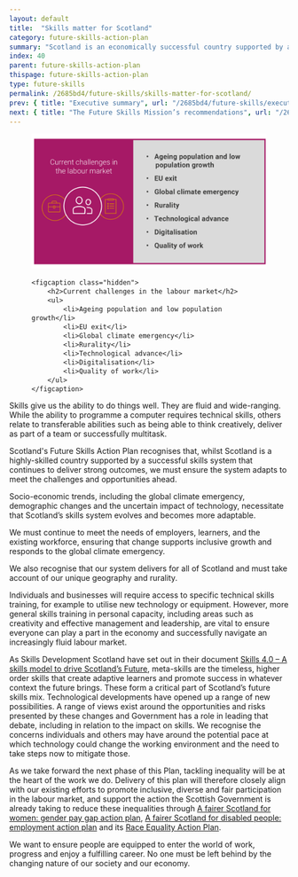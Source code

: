 ```yaml
---
layout: default
title:  "Skills matter for Scotland"
category: future-skills-action-plan
summary: "Scotland is an economically successful country supported by a successful skills system, however we must ensure that the system can adapt to meet the challenges and opportunities ahead."
index: 40
parent: future-skills-action-plan
thispage: future-skills-action-plan
type: future-skills
permalink: /2685bd4/future-skills/skills-matter-for-scotland/
prev: { title: "Executive summary", url: "/2685bd4/future-skills/executive-summary/" }
next: { title: "The Future Skills Mission’s recommendations", url: "/2685bd4/future-skills/future-skills-mission-recommendations/" }
---
```


<figure>
    <img src="/assets/images/infographics/fsap-skills-matter-scotland.svg" alt="" />

    <figcaption class="hidden">
        <h2>Current challenges in the labour market</h2>
        <ul>
            <li>Ageing population and low population growth</li>
            <li>EU exit</li>
            <li>Global climate emergency</li>
            <li>Rurality</li>
            <li>Technological advance</li>
            <li>Digitalisation</li>
            <li>Quality of work</li>
        </ul>
    </figcaption>
</figure>

Skills give us the ability to do things well. They are fluid and wide-ranging. While the ability to programme a computer requires technical skills, others relate to transferable abilities such as being able to think creatively, deliver as part of a team or successfully multitask.

Scotland's Future Skills Action Plan recognises that, whilst Scotland is a highly-skilled country supported by a successful skills system that continues to deliver strong outcomes, we must ensure the system adapts to meet the challenges and opportunities ahead.

Socio-economic trends, including the global climate emergency, demographic changes and the uncertain impact of technology, necessitate that Scotland’s skills system evolves and becomes more adaptable.

We must continue to meet the needs of employers, learners, and the existing workforce, ensuring that change supports inclusive growth and responds to the global climate emergency.

We also recognise that our system delivers for all of Scotland and must take account of our unique geography and rurality.

Individuals and businesses will require access to specific technical skills training, for example to utilise new technology or equipment.  However, more general skills training in personal capacity, including areas such as creativity and effective management and leadership, are vital to ensure everyone can play a part in the economy and successfully navigate an increasingly fluid labour market.

As Skills Development Scotland have set out in their document [Skills 4.0 – A skills model to drive Scotland’s Future](https://www.skillsdevelopmentscotland.co.uk/media/44684/skills-40_a-skills-model.pdf), meta-skills are the timeless, higher order skills that create adaptive learners and promote success in whatever context the future brings. These form a critical part of Scotland’s future skills mix.
Technological developments have opened up a range of new possibilities. A range of views exist around the opportunities and risks presented by these changes and Government has a role in leading that debate, including in relation to the impact on skills. We recognise the concerns individuals and others may have around the potential pace at which technology could change the working environment and the need to take steps now to mitigate those.

As we take forward the next phase of this Plan, tackling inequality will be at the heart of the work we do. Delivery of this plan will therefore closely align with our existing efforts to promote inclusive, diverse and fair participation in the labour market, and support the action the Scottish Government is already taking to reduce these inequalities through [A fairer Scotland for women: gender pay gap action plan](https://www.gov.scot/publications/fairer-scotland-women-gender-pay-gap-action-plan/), [A fairer Scotland for disabled people: employment action plan](https://www.gov.scot/publications/fairer-scotland-disabled-people-employment-action-plan/) and its [Race Equality Action Plan](https://www.gov.scot/publications/fairer-scotland-race-equality-action-plan-2017-2021-highlight-report/).

We want to ensure people are equipped to enter the world of work, progress and enjoy a fulfilling career. No one must be left behind by the changing nature of our society and our economy.
